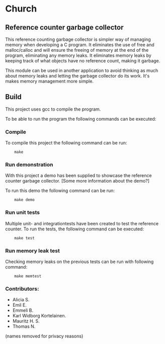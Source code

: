 # Church
## Reference counter garbage collector
This reference counting garbage collector is simpler way of managing memory when developing a C program. It eliminates the use of free and malloc/calloc and will ensure the freeing of memory at the end of the program, eliminating any memory leaks. It eliminates memory leaks by keeping track of what objects have no reference count, making it garbage.

This module can be used in another application to avoid thinking as much about memory leaks and letting the garbage collector do its work. It's makes memory management more simple.

## Build

This project uses gcc to compile the program.

To be able to run the program the following commands can be executed:
### Compile
To compile this project the following command can be run:
```
    make
```

### Run demonstration
With this project a demo has been supplied to showcase the reference counter garbage collector. [Some more information about the demo?]

To run this demo the following command can be run:

```
    make demo
```
### Run unit tests
Multiple unit- and integrationtests have been created to test the reference counter. To run the tests, the following command can be executed:

```
    make test
```

### Run memory leak test
Checking memory leaks on the previous tests can be run with following command:
```
    make memtest
```



### Contributors:
- Alicia S.
- Emil E.
- Emmeli B.
- Karl Widborg Kortelainen.
- Mauritz H. S.
- Thomas N.

(names removed for privacy reasons)